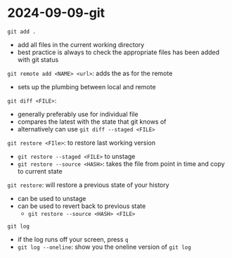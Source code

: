 # 2024-09-09-git 

`git add .` 
- add all files in the current working directory
- best practice is always to check the appropriate files has been added with git status

`git remote add <NAME> <url>`: adds the <URL> as <NAME> for the remote
- sets up the plumbing between local and remote

`git diff <FILE>`: 
- generally preferably use for individual file
- compares the latest with the state that git knows of
- alternatively can use `git diff --staged <FILE>`

`git restore <FIle>`: to restore last working version
- `git restore --staged <FILE>` to unstage
- `git restore --source <HASH>`: takes the file from point in time and copy to current state

`git restore`: will restore a previous state of your history
- can be used to unstage
- can be used to revert back to previous state
    - `git restore --source <HASH> <FILE>`

`git log`
- if the log runs off your screen, press `q`
- `git log --oneline`: show you the oneline version of `git log`
